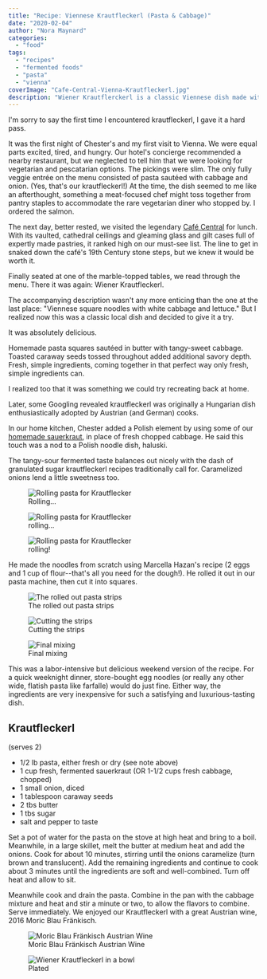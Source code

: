 ```yaml
---
title: "Recipe: Viennese Krautfleckerl (Pasta & Cabbage)"
date: "2020-02-04"
author: "Nora Maynard"
categories: 
  - "food"
tags: 
  - "recipes"
  - "fermented foods"
  - "pasta"
  - "vienna"
coverImage: "Cafe-Central-Vienna-Krautfleckerl.jpg"
description: "Wiener Krautflerckerl is a classic Viennese dish made with pasta and cabbage. We made our version at home and gave it a Polish twist by using sauerkraut."
---
```


I'm sorry to say the first time I encountered krautfleckerl, I gave it a hard pass.

It was the first night of Chester's and my first visit to Vienna. We were equal parts excited, tired, and hungry. Our hotel's concierge recommended a nearby restaurant, but we neglected to tell him that we were looking for vegetarian and pescatarian options. The pickings were slim. The only fully veggie entrée on the menu consisted of pasta sautéed with cabbage and onion. (Yes, that's our krautfleckerl!) At the time, the dish seemed to me like an afterthought, something a meat-focused chef might toss together from pantry staples to accommodate the rare vegetarian diner who stopped by. I ordered the salmon.

The next day, better rested, we visited the legendary [Café Central](https://www.cafecentral.wien/en/) for lunch. With its vaulted, cathedral ceilings and gleaming glass and gilt cases full of expertly made pastries, it ranked high on our must-see list. The line to get in snaked down the café's 19th Century stone steps, but we knew it would be worth it.

Finally seated at one of the marble-topped tables, we read through the menu. There it was again: Wiener Krautfleckerl.

The accompanying description wasn't any more enticing than the one at the last place: "Viennese square noodles with white cabbage and lettuce." But I realized now this was a classic local dish and decided to give it a try.

It was absolutely delicious.

Homemade pasta squares sautéed in butter with tangy-sweet cabbage. Toasted caraway seeds tossed throughout added additional savory depth. Fresh, simple ingredients, coming together in that perfect way only fresh, simple ingredients can.

I realized too that it was something we could try recreating back at home.

Later, some Googling revealed krautfleckerl was originally a Hungarian dish enthusiastically adopted by Austrian (and German) cooks.

In our home kitchen, Chester added a Polish element by using some of our [homemade sauerkraut](https://www.culturednyc.com/whats-fermenting-union-square-greenmarket-sauerkraut/), in place of fresh chopped cabbage. He said this touch was a nod to a Polish noodle dish, haluski.

The tangy-sour fermented taste balances out nicely with the dash of granulated sugar krautfleckerl recipes traditionally call for. Caramelized onions lend a little sweetness too.

<div class="three-column">
<figure><img src="images/krautfleckerl-4.jpg" alt="Rolling pasta for Krautflecker"><figcaption>Rolling...</figcaption></figure>
<figure><img src="images/krautfleckerl-3.jpg" alt="Rolling pasta for Krautflecker"><figcaption>rolling...</figcaption></figure>
<figure><img src="images/krautfleckerl-2.jpg" alt="Rolling pasta for Krautflecker"><figcaption>rolling!</figcaption></figure>
</div>

He made the noodles from scratch using Marcella Hazan's recipe (2 eggs and 1 cup of flour--that's all you need for the dough!). He rolled it out in our pasta machine, then cut it into squares.

<div class="three-column">
<figure><img src="images/Rolled-out-pasta-strips.jpg" alt="The rolled out pasta strips"><figcaption>The rolled out pasta strips</figcaption></figure>
<figure><img src="images/Cutting-fresh-pasta-into-squares.jpg" alt="Cutting the strips"><figcaption>Cutting the strips</figcaption></figure>
<figure><img src="images/Mixing-Pasta-Cabbage-Krautflecker.jpg" alt="Final mixing"><figcaption>Final mixing</figcaption></figure>
</div>

This was a labor-intensive but delicious weekend version of the recipe. For a quick weeknight dinner, store-bought egg noodles (or really any other wide, flatish pasta like farfalle) would do just fine. Either way, the ingredients are very inexpensive for such a satisfying and luxurious-tasting dish.

## Krautfleckerl

(serves 2)

- 1/2 lb pasta, either fresh or dry (see note above)
- 1 cup fresh, fermented sauerkraut (OR 1-1/2 cups fresh cabbage, chopped)
- 1 small onion, diced
- 1 tablespoon caraway seeds
- 2 tbs butter
- 1 tbs sugar
- salt and pepper to taste

Set a pot of water for the pasta on the stove at high heat and bring to a boil. Meanwhile, in a large skillet, melt the butter at medium heat and add the onions. Cook for about 10 minutes, stirring until the onions caramelize (turn brown and translucent). Add the remaining ingredients and continue to cook about 3 minutes until the ingredients are soft and well-combined. Turn off heat and allow to sit.

Meanwhile cook and drain the pasta. Combine in the pan with the cabbage mixture and heat and stir a minute or two, to allow the flavors to combine. Serve immediately. We enjoyed our Krautfleckerl with a great Austrian wine, 2016 Moric Blau Fränkisch.

<div class="two-column">
<figure><img src="images/krautfleckerl-6.jpg" alt="Moric Blau Fränkisch Austrian Wine"><figcaption>Moric Blau Fränkisch Austrian Wine</figcaption></figure>
<figure><img src="images/krautfleckerl-5.jpg" alt="Wiener Krautfleckerl in a bowl"><figcaption>Plated</figcaption></figure>
</div>
